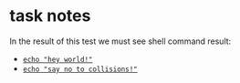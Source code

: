 # task notes
In the result of this test we must see shell command result:
- [`echo "hey world!"`](./main.files/cmd-retcode=0.log)
- [`echo "say no to collisions!"`](./main.files/cmd0-retcode=0.log)
